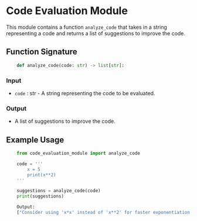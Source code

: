 # Code Evaluation Module

This module contains a function `analyze_code` that takes in a string representing a code and returns a list of suggestions to improve the code.

## Function Signature
```python
    def analyze_code(code: str) -> list[str]:
```

### Input
- `code` : str - A string representing the code to be evaluated.

### Output
- A list of suggestions to improve the code.

## Example Usage
```python
    from code_evaluation_module import analyze_code

    code = '''
        x = 5
        print(x**2)
    '''

    suggestions = analyze_code(code)
    print(suggestions)
```
```python
    Output:
    ["Consider using 'x*x' instead of 'x**2' for faster exponentiation."]
```